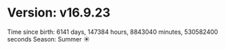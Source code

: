 # Version: v16.9.23
Time since birth: 6141 days, 147384 hours, 8843040 minutes, 530582400 seconds
Season: Summer ☀️
